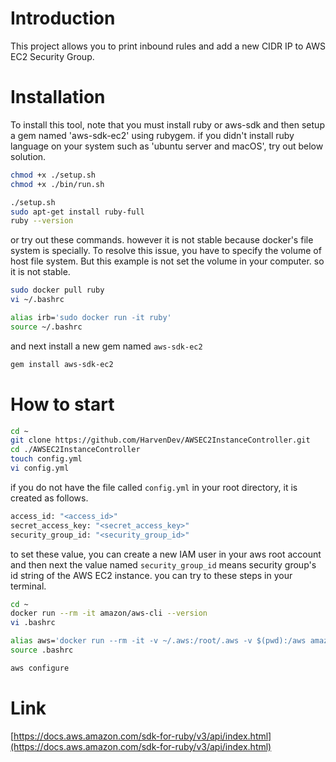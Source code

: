 # Introduction

This project allows you to print inbound rules and add a new CIDR IP to AWS EC2 Security Group.

# Installation

To install this tool, note that you must install ruby or aws-sdk and then setup a gem named 'aws-sdk-ec2' using rubygem.
if you didn't install ruby language on your system such as 'ubuntu server and macOS', try out below solution.

```sh
chmod +x ./setup.sh
chmod +x ./bin/run.sh

./setup.sh
sudo apt-get install ruby-full
ruby --version
```

or try out these commands. however it is not stable because docker's file system is specially. To resolve this issue, you have to specify the volume of host file system. But this example is not set the volume in your computer. so it is not stable.

```bash
sudo docker pull ruby
vi ~/.bashrc

alias irb='sudo docker run -it ruby'
source ~/.bashrc
```

and next install a new gem named `aws-sdk-ec2`

```sh
gem install aws-sdk-ec2
```

# How to start

```sh
cd ~
git clone https://github.com/HarvenDev/AWSEC2InstanceController.git
cd ./AWSEC2InstanceController
touch config.yml
vi config.yml
```

if you do not have the file called `config.yml` in your root directory, it is created as follows.

```sh
access_id: "<access_id>"
secret_access_key: "<secret_access_key>"
security_group_id: "<security_group_id>"
```

to set these value, you can create a new IAM user in your aws root account and then next the value named `security_group_id` means security group's id string of the AWS EC2 instance. you can try to these steps in your terminal.

```sh
cd ~
docker run --rm -it amazon/aws-cli --version
vi .bashrc

alias aws='docker run --rm -it -v ~/.aws:/root/.aws -v $(pwd):/aws amazon/aws-cli'
source .bashrc

aws configure
```

# Link

[https://docs.aws.amazon.com/sdk-for-ruby/v3/api/index.html](https://docs.aws.amazon.com/sdk-for-ruby/v3/api/index.html)
